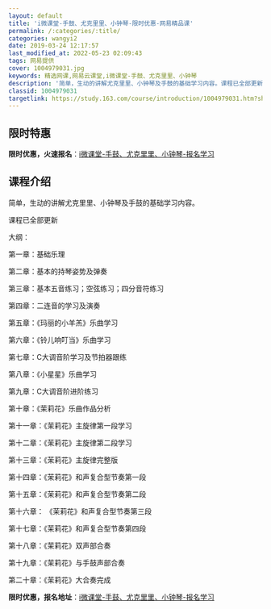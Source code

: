 ```yaml
---
layout: default
title: 'i微课堂-手鼓、尤克里里、小钟琴-限时优惠-网易精品课'
permalink: /:categories/:title/
categories: wangyi2
date: 2019-03-24 12:17:57
last_modified_at: 2022-05-23 02:09:43
tags: 网易提供
cover: 1004979031.jpg
keywords: 精选网课,网易云课堂,i微课堂-手鼓、尤克里里、小钟琴
description: '简单，生动的讲解尤克里里、小钟琴及手鼓的基础学习内容。课程已全部更新大纲：第一章：基础乐理第二章：基本的持琴姿势及弹奏第'
classid: 1004979031
targetlink: https://study.163.com/course/introduction/1004979031.htm?share=1&shareId=1025206652&utm_campaign=share&utm_medium=iphoneShare&utm_source=&utm_u=1025206652
---
```


## 限时特惠

**限时优惠，火速报名**：[i微课堂-手鼓、尤克里里、小钟琴-报名学习](https://study.163.com/course/introduction/1004979031.htm?share=1&shareId=1025206652&utm_campaign=share&utm_medium=iphoneShare&utm_source=&utm_u=1025206652)

## 课程介绍

简单，生动的讲解尤克里里、小钟琴及手鼓的基础学习内容。

课程已全部更新

大纲：

第一章：基础乐理

第二章：基本的持琴姿势及弹奏

第三章：基本五音练习；空弦练习；四分音符练习

第四章：二连音的学习及演奏

第五章：《玛丽的小羊羔》乐曲学习

第六章：《铃儿响叮当》乐曲学习

第七章：C大调音阶学习及节拍器跟练

第八章：《小星星》乐曲学习

第九章：C大调音阶进阶练习

第十章：《茉莉花》乐曲作品分析

第十一章：《茉莉花》主旋律第一段学习

第十二章：《茉莉花》主旋律第二段学习

第十三章：《茉莉花》主旋律完整版

第十四章：《茉莉花》和声复合型节奏第一段

第十五章：《茉莉花》和声复合型节奏第二段

第十六章： 《茉莉花》和声复合型节奏第三段

第十七章：《茉莉花》和声复合型节奏第四段

第十八章：《茉莉花》双声部合奏

第十九章：《茉莉花》与手鼓声部合奏

第二十章：《茉莉花》大合奏完成

**限时优惠，报名地址**：[i微课堂-手鼓、尤克里里、小钟琴-报名学习](https://study.163.com/course/introduction/1004979031.htm?share=1&shareId=1025206652&utm_campaign=share&utm_medium=iphoneShare&utm_source=&utm_u=1025206652)

